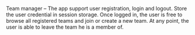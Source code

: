 ﻿Team manager –  The app support user registration, login and logout. Store the user credential in session storage. Once logged in, the user is free to browse all registered teams and join or create a new team. At any point, the user is able to leave the team he is a member of.
